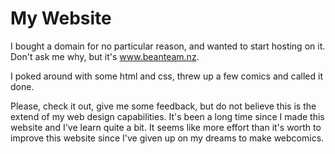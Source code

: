 # My Website

I bought a domain for no particular reason, and wanted to start hosting on it. Don't ask me why, but it's www.beanteam.nz.

I poked around with some html and css, threw up a few comics and called it done. 

Please, check it out, give me some feedback, but do not believe this is the extend of my web design capabilities. It's been
a long time since I made this website and I've learn quite a bit. It seems like more effort than it's worth to improve this 
website since I've given up on my dreams to make webcomics.
